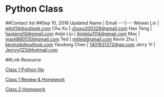 # Python Class

##Contact list
##Sep 10, 2016 Updated
Name | Email 
---|---
Weiwei Lin | wlin114@outlook.com
Chu Xu | chuxu200328@gmail.com
Hao Teng | haoteng10@gmail.com
Anjie Liu | Anjieliu1114@gmail.com
Max | maxli880530@gmail.com
Ted | mjtted@gmail.com
Kevin Zhu | kevinzjk@outlook.com
Yaodong Chen | 1401631372@qq.com
Jerry Yi | Jerryyi123@hotmail.com

##Link Resource

[Class 1 Python file][1]

[Class 1 Review & Homework][2]

[Class 2 Homework][3]


[1]:https://github.com/IT-Prep/Python/blob/master/Class1.py
[2]:https://github.com/IT-Prep/Python/blob/master/Class1.MD
[3]:https://github.com/IT-Prep/Python/blob/master/Class2.MD
